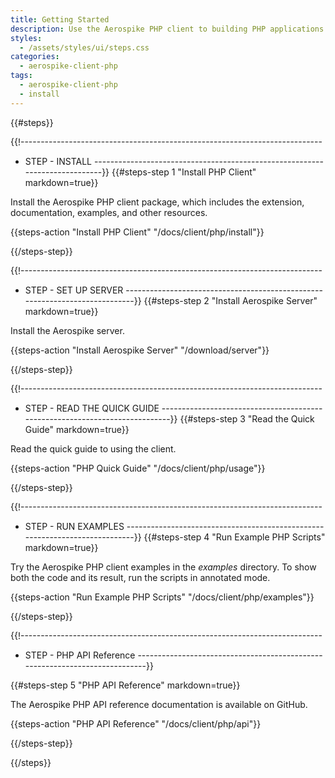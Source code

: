 ```yaml
---
title: Getting Started
description: Use the Aerospike PHP client to building PHP applications to store and retrieve data in the Aerospike database.
styles:
  - /assets/styles/ui/steps.css
categories:
  - aerospike-client-php
tags:
  - aerospike-client-php
  - install
---
```


{{#steps}}

{{!---------------------------------------------------------------------------
  - STEP - INSTALL
  ----------------------------------------------------------------------------}}
{{#steps-step 1 "Install PHP Client" markdown=true}}

Install the Aerospike PHP client package, which includes the extension, documentation, examples, and other resources.


  {{steps-action "Install PHP Client" "/docs/client/php/install"}}

{{/steps-step}}


{{!---------------------------------------------------------------------------
  - STEP - SET UP SERVER
  ----------------------------------------------------------------------------}}
{{#steps-step 2 "Install Aerospike Server" markdown=true}}

Install the Aerospike server.

  {{steps-action "Install Aerospike Server" "/download/server"}}

{{/steps-step}}

{{!---------------------------------------------------------------------------
  - STEP - READ THE QUICK GUIDE
  ----------------------------------------------------------------------------}}
{{#steps-step 3 "Read the Quick Guide" markdown=true}}

Read the quick guide to using the client.

  {{steps-action "PHP Quick Guide" "/docs/client/php/usage"}}

{{/steps-step}}

{{!---------------------------------------------------------------------------
  - STEP - RUN EXAMPLES
  ----------------------------------------------------------------------------}}
{{#steps-step 4 "Run Example PHP Scripts" markdown=true}}

Try the Aerospike PHP client examples in the *examples* directory. To show both the code and its result, run the scripts in annotated mode.

  {{steps-action "Run Example PHP Scripts" "/docs/client/php/examples"}}

{{/steps-step}}

{{!---------------------------------------------------------------------------
  - STEP - PHP API Reference
  ----------------------------------------------------------------------------}}

{{#steps-step 5 "PHP API Reference" markdown=true}}

The Aerospike PHP API reference documentation is available on GitHub.

  {{steps-action "PHP API Reference" "/docs/client/php/api"}}

{{/steps-step}}

{{/steps}}

